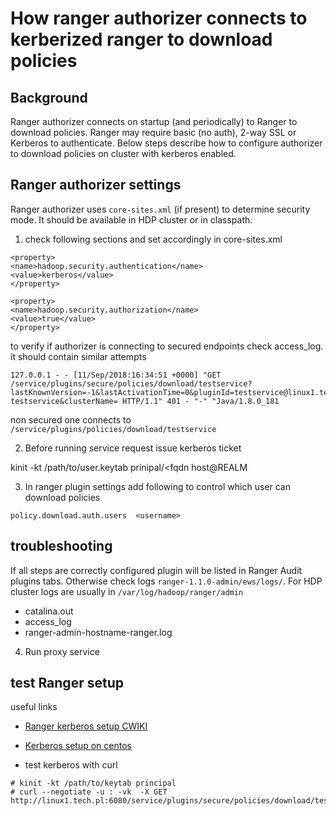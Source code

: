 # How ranger authorizer connects to kerberized ranger to download policies

## Background 

Ranger authorizer connects on startup (and periodically) to Ranger to download policies.
Ranger may require basic (no auth), 2-way SSL or Kerberos to authenticate. Below steps describe 
how to configure authorizer to download policies on cluster with kerberos enabled.    


## Ranger authorizer settings

Ranger authorizer uses `core-sites.xml` (if present) to determine security mode. It should be available in 
HDP cluster or in classpath.

1. check following sections and set accordingly in core-sites.xml

```
<property>
<name>hadoop.security.authentication</name>
<value>kerberos</value>
</property>

<property>
<name>hadoop.security.authorization</name>
<value>true</value>
</property>
```  

to verify if authorizer is connecting to secured endpoints check access_log. it should contain similar attempts

```
127.0.0.1 - - [11/Sep/2018:16:34:51 +0000] "GET /service/plugins/secure/policies/download/testservice?lastKnownVersion=-1&lastActivationTime=0&pluginId=testservice@linux1.tech.pl-testservice&clusterName= HTTP/1.1" 401 - "-" "Java/1.8.0_181
``` 

non secured one connects to `/service/plugins/policies/download/testservice` 

2. Before running service request issue kerberos ticket

kinit -kt /path/to/user.keytab prinipal/<fqdn host@REALM

3. In ranger plugin settings add following to control which user can download policies
```
policy.download.auth.users  <username>
```


## troubleshooting

If all steps are correctly configured plugin will be listed in Ranger Audit plugins tabs. Otherwise check logs
`ranger-1.1.0-admin/ews/logs/`. For HDP cluster logs are usually in `/var/log/hadoop/ranger/admin`

* catalina.out
* access_log
* ranger-admin-hostname-ranger.log

4. Run proxy service

## test Ranger setup
useful links

* [Ranger kerberos setup CWIKI](https://cwiki.apache.org/confluence/display/RANGER/Ranger+installation+in+Kerberized++Environment)
* [Kerberos setup on centos](https://gist.github.com/ashrithr/4767927948eca70845db)

* test kerberos with curl

```
# kinit -kt /path/to/keytab principal
# curl --negotiate -u : -vk  -X GET http://linux1.tech.pl:6080/service/plugins/secure/policies/download/testservice
```

